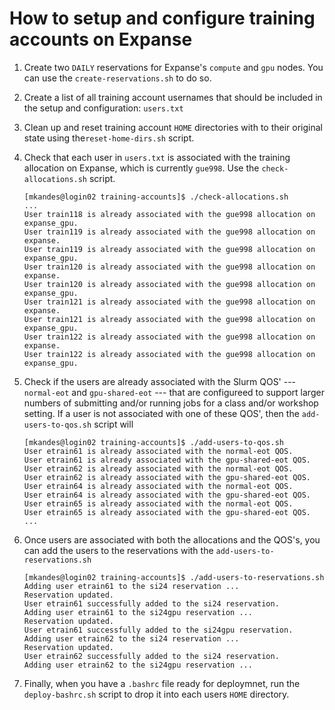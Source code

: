 # How to setup and configure training accounts on Expanse

1. Create two `DAILY` reservations for Expanse's `compute` and `gpu` nodes. You can use the `create-reservations.sh` to do so.
2. Create a list of all training account usernames that should be included in the setup and configuration: `users.txt`
3. Clean up and reset training account `HOME` directories with to their original state using the`reset-home-dirs.sh` script.
4. Check that each user in `users.txt` is associated with the training allocation on Expanse, which is currently `gue998`. Use the `check-allocations.sh` script.
   
   ```
   [mkandes@login02 training-accounts]$ ./check-allocations.sh
   ...
   User train118 is already associated with the gue998 allocation on expanse_gpu.
   User train119 is already associated with the gue998 allocation on expanse.
   User train119 is already associated with the gue998 allocation on expanse_gpu.
   User train120 is already associated with the gue998 allocation on expanse.
   User train120 is already associated with the gue998 allocation on expanse_gpu.
   User train121 is already associated with the gue998 allocation on expanse.
   User train121 is already associated with the gue998 allocation on expanse_gpu.
   User train122 is already associated with the gue998 allocation on expanse.
   User train122 is already associated with the gue998 allocation on expanse_gpu.
   ```
5. Check if the users are already associated with the Slurm QOS' --- `normal-eot` and `gpu-shared-eot` --- that are configureed to support larger numbers of submitting and/or running jobs for a class and/or workshop setting. If a user is not associated with one of these QOS', then the `add-users-to-qos.sh` script will 

   ```
   [mkandes@login02 training-accounts]$ ./add-users-to-qos.sh 
   User etrain61 is already associated with the normal-eot QOS.
   User etrain61 is already associated with the gpu-shared-eot QOS.
   User etrain62 is already associated with the normal-eot QOS.
   User etrain62 is already associated with the gpu-shared-eot QOS.
   User etrain64 is already associated with the normal-eot QOS.
   User etrain64 is already associated with the gpu-shared-eot QOS.
   User etrain65 is already associated with the normal-eot QOS.
   User etrain65 is already associated with the gpu-shared-eot QOS.
   ...
   ```
   
6. Once users are associated with both the allocations and the QOS's, you can add the users to the reservations with the `add-users-to-reservations.sh`

   ```
   [mkandes@login02 training-accounts]$ ./add-users-to-reservations.sh 
   Adding user etrain61 to the si24 reservation ...
   Reservation updated.
   User etrain61 successfully added to the si24 reservation.
   Adding user etrain61 to the si24gpu reservation ...
   Reservation updated.
   User etrain61 successfully added to the si24gpu reservation.
   Adding user etrain62 to the si24 reservation ...
   Reservation updated.
   User etrain62 successfully added to the si24 reservation.
   Adding user etrain62 to the si24gpu reservation ...
   ```

7. Finally, when you have a `.bashrc` file ready for deploymnet, run the `deploy-bashrc.sh` script to drop it into each users `HOME` directory.
